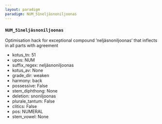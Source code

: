 ```yaml
---
layout: paradigm
paradigm: NUM_51neljäsnoniljoonas
---
```

### ` NUM_51neljäsnoniljoonas `

Optimisation hack for exceptional compound ’neljäsnoniljoonas’ that inflects in all parts with agreement
* kotus_tn: 51
* upos: NUM
* suffix_regex: neljäsnoniljoonas
* kotus_av: None
* grade_dir: weaken
* harmony: back
* possessive: False
* stem_diphthong: None
* deletion: snoniljoonas
* plurale_tantum: False
* clitics: False
* pos: NUMERAL
* stem_vowel: None
